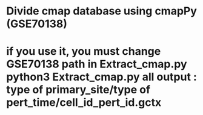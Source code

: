 <h1>Divide cmap database using cmapPy (GSE70138)<h1/>
if you use it, you must change GSE70138 path in Extract_cmap.py
python3 Extract_cmap.py all
output : type of primary_site/type of pert_time/cell_id_pert_id.gctx
